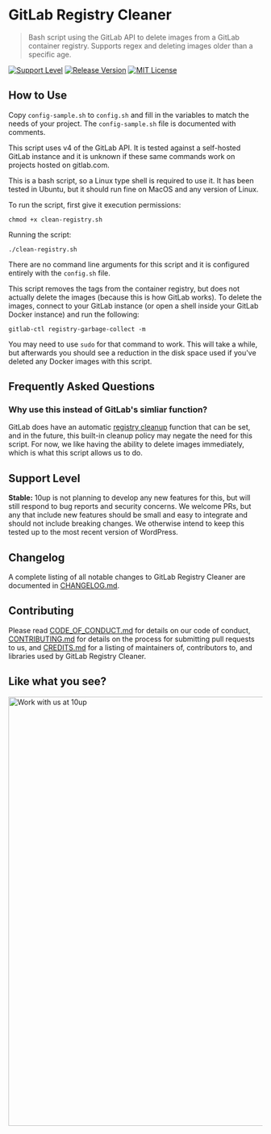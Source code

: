 # GitLab Registry Cleaner

> Bash script using the GitLab API to delete images from a GitLab container registry. Supports regex and deleting images older than a specific age.

[![Support Level](https://img.shields.io/badge/support-stable-blue.svg)](#support-level) [![Release Version](https://img.shields.io/github/release/10up/Gitlab-Registry-Cleaner.svg)](https://github.com/10up/Gitlab-Registry-Cleaner/releases/latest) [![MIT License](https://img.shields.io/github/license/10up/Gitlab-Registry-Cleaner.svg)](https://github.com/10up/Gitlab-Registry-Cleaner/blob/develop/LICENSE.md)

## How to Use
Copy `config-sample.sh` to `config.sh` and fill in the variables to match the needs of your project.  The `config-sample.sh` file is documented with comments.  

This script uses v4 of the GitLab API.  It is tested against a self-hosted GitLab instance and it is unknown if these same commands work on projects hosted on gitlab.com.  

This is a bash script, so a Linux type shell is required to use it.  It has been tested in Ubuntu, but it should run fine on MacOS and any version of Linux.  

To run the script, first give it execution permissions:

`chmod +x clean-registry.sh`

Running the script:

`./clean-registry.sh`

There are no command line arguments for this script and it is configured entirely with the `config.sh` file.

This script removes the tags from the container registry, but does not actually delete the images (because this is how GitLab works).  To delete the images, connect to your GitLab instance (or open a shell inside your GitLab Docker instance) and run the following:

`gitlab-ctl registry-garbage-collect -m`

You may need to use `sudo` for that command to work.  This will take a while, but afterwards you should see a reduction in the disk space used if you've deleted any Docker images with this script.  

## Frequently Asked Questions

### Why use this instead of GitLab's simliar function?

GitLab does have an automatic [registry cleanup](https://docs.gitlab.com/ee/user/packages/container_registry/#enable-the-cleanup-policy) function that can be set, and in the future, this built-in cleanup policy may negate the need for this script.  For now, we like having the ability to delete images immediately, which is what this script allows us to do.

## Support Level

**Stable:** 10up is not planning to develop any new features for this, but will still respond to bug reports and security concerns. We welcome PRs, but any that include new features should be small and easy to integrate and should not include breaking changes. We otherwise intend to keep this tested up to the most recent version of WordPress.

## Changelog

A complete listing of all notable changes to GitLab Registry Cleaner are documented in [CHANGELOG.md](https://github.com/10up/Gitlab-Registry-Cleaner/blob/develop/CHANGELOG.md).

## Contributing

Please read [CODE_OF_CONDUCT.md](https://github.com/10up/Gitlab-Registry-Cleaner/blob/develop/CODE_OF_CONDUCT.md) for details on our code of conduct, [CONTRIBUTING.md](https://github.com/10up/Gitlab-Registry-Cleaner/blob/develop/CONTRIBUTING.md) for details on the process for submitting pull requests to us, and [CREDITS.md](https://github.com/10up/Gitlab-Registry-Cleaner/blob/develop/CREDITS.md) for a listing of maintainers of, contributors to, and libraries used by GitLab Registry Cleaner.

## Like what you see?

<a href="http://10up.com/contact/"><img src="https://10up.com/uploads/2016/10/10up-Github-Banner.png" width="850" alt="Work with us at 10up"></a>
